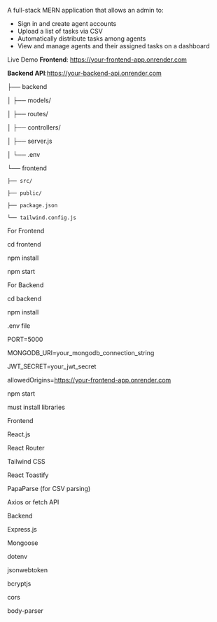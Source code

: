 A full-stack MERN application that allows an admin to:

- Sign in and create agent accounts
- Upload a list of tasks via CSV
- Automatically distribute tasks among agents
- View and manage agents and their assigned tasks on a dashboard

Live Demo
**Frontend**: https://your-frontend-app.onrender.com

**Backend API**:https://your-backend-api.onrender.com


├── backend

│   ├── models/

│   ├── routes/

│   ├── controllers/

│   ├── server.js

│   └── .env

└── frontend

    ├── src/
    
    ├── public/
    
    ├── package.json
    
    └── tailwind.config.js


For Frontend

cd frontend

npm install

npm start


For Backend

cd backend

npm install


.env file

PORT=5000

MONGODB_URI=your_mongodb_connection_string

JWT_SECRET=your_jwt_secret

allowedOrigins=https://your-frontend-app.onrender.com

npm start

must install libraries 

Frontend

React.js

React Router

Tailwind CSS

React Toastify

PapaParse (for CSV parsing)

Axios or fetch API

Backend

Express.js

Mongoose

dotenv

jsonwebtoken

bcryptjs

cors

body-parser
